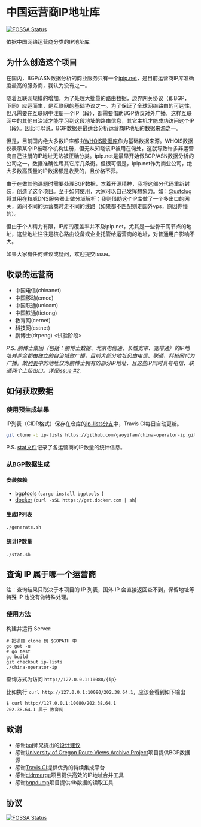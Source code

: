 # 中国运营商IP地址库
[![FOSSA Status](https://app.fossa.io/api/projects/git%2Bgithub.com%2Fgaoyifan%2Fchina-operator-ip.svg?type=shield)](https://app.fossa.io/projects/git%2Bgithub.com%2Fgaoyifan%2Fchina-operator-ip?ref=badge_shield)


依据中国网络运营商分类的IP地址库

## 为什么创造这个项目

在国内，BGP/ASN数据分析的商业服务只有一个[ipip.net](https://www.ipip.net)，是目前运营商IP库准确度最高的服务商，我认为没有之一。

随着互联网规模的增加，为了处理大批量的路由数据，边界网关协议（即BGP，下同）应运而生，是互联网的基础协议之一。为了保证了全球网络路由的可达性，但凡需要在互联网中注册一个IP（段），都需要借助BGP协议对外广播，这样互联网中的其他自治域才能学习到这段地址的路由信息，其它主机才能成功访问这个IP（段）。因此可以说，BGP数据是最适合分析运营商IP地址的数据来源之一。

但是，目前国内绝大多数IP库都由[WHOIS数据库](https://ftp.apnic.net/apnic/whois/apnic.db.inetnum.gz)作为基础数据来源。WHOIS数据仅表示某个IP被哪个机构注册，但无从知晓该IP被用在何处，这就导致许多非运营商自己注册的IP地址无法被正确分类。ipip.net是最早开始做BGP/ASN数据分析的公司之一，数据准确性甩其它库几条街。但很可惜是，ipip.net作为商业公司，绝大多数高质量的IP数据都是收费的，且价格不菲。

由于在做其他课题时需要处理BGP数据，本着开源精神，我将这部分代码重新封装，创造了这个项目。至于如何使用，大家可以自己发挥想象力。如：[@ustclug](https://github.com/ustclug)将其用在权威DNS服务器上做分域解析；我则借助这个IP库做了一个多出口的网关，访问不同的运营商时走不同的线路（如果都不匹配则走国外vps，原因你懂的）。

但由于个人精力有限，IP库的覆盖率并不及ipip.net，尤其是一些骨干网节点的地址，这些地址往往是核心路由设备或企业托管给运营商的地址，对普通用户影响不大。

如果大家有任何建议或疑问，欢迎提交issue。

## 收录的运营商

* 中国电信(chinanet)
* 中国移动(cmcc)
* 中国联通(unicom)
* 中国铁通(tietong)
* 教育网(cernet)
* 科技网(cstnet)
* 鹏博士(drpeng) <试验阶段>

*P.S. 鹏博士集团（包括：鹏博士数据、北京电信通、长城宽带、宽带通）的IP地址并非全都由独立的自治域做广播，目前大部分地址仍由电信、联通、科技网代为广播。故[列表](https://github.com/gaoyifan/china-operator-ip/blob/ip-lists/drpeng.txt)中的地址仅为鹏博士拥有的部分IP地址，且这些IP同时具有电信、联通两个上级出口。详见[issue #2](https://github.com/gaoyifan/china-operator-ip/issues/2).*

## 如何获取数据

### 使用预生成结果

IP列表（CIDR格式）保存在仓库的[ip-lists分支](https://github.com/gaoyifan/china-operator-ip/tree/ip-lists)中，Travis CI每日自动更新。

```sh
git clone -b ip-lists https://github.com/gaoyifan/china-operator-ip.git
```

P.S. [stat文件](https://github.com/gaoyifan/china-operator-ip/blob/ip-lists/stat)记录了各运营商的IP数量的统计信息。

### 从BGP数据生成

#### 安装依赖

* [bgptools](https://github.com/gaoyifan/bgptools) (`cargo install bgptools `)
* [docker](https://www.docker.com) (`curl -sSL https://get.docker.com | sh`)

#### 生成IP列表

```shell
./generate.sh
```

#### 统计IP数量

```shell
./stat.sh
```
## 查询 IP 属于哪一个运营商

注：查询结果只取决于本项目的 IP 列表，国外 IP 会直接返回查不到，保留地址等特殊 IP 也没有做特殊处理。

### 使用方法

构建并运行 Server:
```
# 把项目 clone 到 $GOPATH 中
go get -u
# go test
go build
git checkout ip-lists
./china-operator-ip
```

查询方式为访问 `http://127.0.0.1:10080/{ip}`

比如执行 `curl http://127.0.0.1:10080/202.38.64.1`，应该会看到如下输出

```
$ curl http://127.0.0.1:10080/202.38.64.1
202.38.64.1 属于 教育网
```

## 致谢

* 感谢[boj](https://ring0.me)师兄提出的[设计建议](https://github.com/ustclug/discussions/issues/79#issuecomment-267958775)
* 感谢[University of Oregon Route Views Archive Project](http://archive.routeviews.org)项目提供BGP数据源
* 感谢[Travis CI](https://travis-ci.org)提供优秀的持续集成平台
* 感谢[cidrmerge](http://cidrmerge.sourceforge.net)项目提供高效的IP地址合并工具
* 感谢[bgpdump](https://bitbucket.org/ripencc/bgpdump/wiki/Home)项目提供rib数据的读取工具

## 协议

[![FOSSA Status](https://app.fossa.io/api/projects/git%2Bgithub.com%2Fgaoyifan%2Fchina-operator-ip.svg?type=large)](https://app.fossa.io/projects/git%2Bgithub.com%2Fgaoyifan%2Fchina-operator-ip?ref=badge_large)
